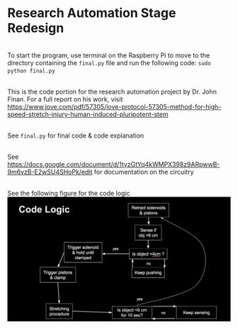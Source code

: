# Research Automation Stage Redesign

<br />To start the program, use terminal on the Raspberry Pi to move to the directory containing the `final.py` file and run the following code: `sudo python final.py`

<br />This is the code portion for the research automation project by Dr. John Finan. For a full report on his work, visit https://www.jove.com/pdf/57305/jove-protocol-57305-method-for-high-speed-stretch-injury-human-induced-pluripotent-stem

<br />See `final.py` for final code & code explanation

<br />See https://docs.google.com/document/d/1tyzGtYq4kWMPX398z9ARpwwB-9m6vzB-E2wSU4SHoPk/edit for documentation on the circuitry

<br />See the following figure for the code logic
![code logic](codelogic.png)
